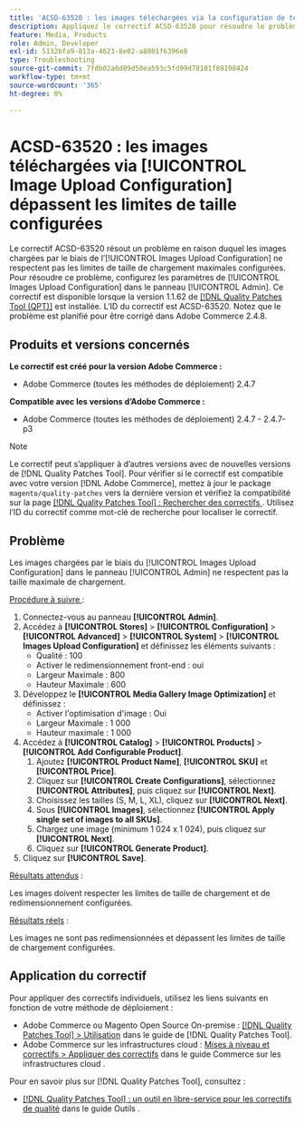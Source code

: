 ```yaml
---
title: 'ACSD-63520 : les images téléchargées via la configuration de téléchargement d’images dépassent les limites de taille configurées'
description: Appliquez le correctif ACSD-63520 pour résoudre le problème d’Adobe Commerce en raison duquel les images chargées par le biais de la configuration de chargement des images dans le panneau d’administration ne respectent pas les limites de taille de chargement maximales configurées.
feature: Media, Products
role: Admin, Developer
exl-id: 5132bfa9-813a-4623-8e02-a8801f6396e8
type: Troubleshooting
source-git-commit: 7fdb02a6d89d50ea593c5fd99d78101f89198424
workflow-type: tm+mt
source-wordcount: '365'
ht-degree: 0%

---
```


# ACSD-63520 : les images téléchargées via [!UICONTROL Image Upload Configuration] dépassent les limites de taille configurées

Le correctif ACSD-63520 résout un problème en raison duquel les images chargées par le biais de l’[!UICONTROL Images Upload Configuration] ne respectent pas les limites de taille de chargement maximales configurées. Pour résoudre ce problème, configurez les paramètres de [!UICONTROL Images Upload Configuration] dans le panneau [!UICONTROL Admin]. Ce correctif est disponible lorsque la version 1.1.62 de [[!DNL Quality Patches Tool (QPT)]](/help/tools/quality-patches-tool/quality-patches-tool-to-self-serve-quality-patches.md) est installée. L’ID du correctif est ACSD-63520. Notez que le problème est planifié pour être corrigé dans Adobe Commerce 2.4.8.

## Produits et versions concernés

**Le correctif est créé pour la version Adobe Commerce :**
* Adobe Commerce (toutes les méthodes de déploiement) 2.4.7

**Compatible avec les versions d’Adobe Commerce :**
* Adobe Commerce (toutes les méthodes de déploiement) 2.4.7 - 2.4.7-p3

>[!NOTE]
>
>Le correctif peut s’appliquer à d’autres versions avec de nouvelles versions de [!DNL Quality Patches Tool]. Pour vérifier si le correctif est compatible avec votre version [!DNL Adobe Commerce], mettez à jour le package `magento/quality-patches` vers la dernière version et vérifiez la compatibilité sur la page [[!DNL Quality Patches Tool] : Rechercher des correctifs ](https://experienceleague.adobe.com/tools/commerce-quality-patches/index.html?lang=fr). Utilisez l’ID du correctif comme mot-clé de recherche pour localiser le correctif.

## Problème

Les images chargées par le biais du [!UICONTROL Images Upload Configuration] dans le panneau [!UICONTROL Admin] ne respectent pas la taille maximale de chargement.

<u>Procédure à suivre </u> :

1. Connectez-vous au panneau **[!UICONTROL Admin]**.
1. Accédez à **[!UICONTROL Stores]** > **[!UICONTROL Configuration]** > **[!UICONTROL Advanced]** > **[!UICONTROL System]** > **[!UICONTROL Images Upload Configuration]** et définissez les éléments suivants :
   * Qualité : 100
   * Activer le redimensionnement front-end : oui
   * Largeur Maximale : 800
   * Hauteur Maximale : 600
1. Développez le **[!UICONTROL Media Gallery Image Optimization]** et définissez :
   * Activer l&#39;optimisation d&#39;image : Oui
   * Largeur Maximale : 1 000
   * Hauteur maximale : 1 000
1. Accédez à **[!UICONTROL Catalog]** > **[!UICONTROL Products]** > **[!UICONTROL Add Configurable Product]**.
   1. Ajoutez **[!UICONTROL Product Name]**, **[!UICONTROL SKU]** et **[!UICONTROL Price]**.
   1. Cliquez sur **[!UICONTROL Create Configurations]**, sélectionnez **[!UICONTROL Attributes]**, puis cliquez sur **[!UICONTROL Next]**.
   1. Choisissez les tailles (S, M, L, XL), cliquez sur **[!UICONTROL Next]**.
   1. Sous **[!UICONTROL Images]**, sélectionnez **[!UICONTROL Apply single set of images to all SKUs]**.
   1. Chargez une image (minimum 1 024 x 1 024), puis cliquez sur **[!UICONTROL Next]**.
   1. Cliquez sur **[!UICONTROL Generate Product]**.
1. Cliquez sur **[!UICONTROL Save]**.

<u>Résultats attendus</u> :

Les images doivent respecter les limites de taille de chargement et de redimensionnement configurées.

<u>Résultats réels</u> :

Les images ne sont pas redimensionnées et dépassent les limites de taille de chargement configurées.

## Application du correctif

Pour appliquer des correctifs individuels, utilisez les liens suivants en fonction de votre méthode de déploiement :

* Adobe Commerce ou Magento Open Source On-premise : [[!DNL Quality Patches Tool] > Utilisation](/help/tools/quality-patches-tool/usage.md) dans le guide de [!DNL Quality Patches Tool].
* Adobe Commerce sur les infrastructures cloud : [Mises à niveau et correctifs > Appliquer des correctifs](https://experienceleague.adobe.com/docs/commerce-cloud-service/user-guide/develop/upgrade/apply-patches.html?lang=fr) dans le guide Commerce sur les infrastructures cloud .

Pour en savoir plus sur [!DNL Quality Patches Tool], consultez :

* [[!DNL Quality Patches Tool] : un outil en libre-service pour les correctifs de qualité](/help/tools/quality-patches-tool/quality-patches-tool-to-self-serve-quality-patches.md) dans le guide Outils .
